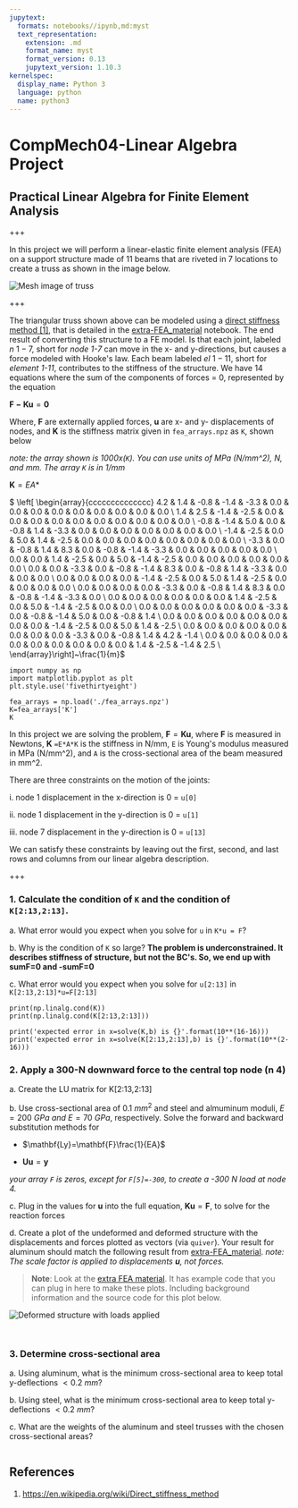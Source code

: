 ```yaml
---
jupytext:
  formats: notebooks//ipynb,md:myst
  text_representation:
    extension: .md
    format_name: myst
    format_version: 0.13
    jupytext_version: 1.10.3
kernelspec:
  display_name: Python 3
  language: python
  name: python3
---
```


# CompMech04-Linear Algebra Project
## Practical Linear Algebra for Finite Element Analysis

+++

In this project we will perform a linear-elastic finite element analysis (FEA) on a support structure made of 11 beams that are riveted in 7 locations to create a truss as shown in the image below. 

![Mesh image of truss](../images/mesh.png)

+++

The triangular truss shown above can be modeled using a [direct stiffness method [1]](https://en.wikipedia.org/wiki/Direct_stiffness_method), that is detailed in the [extra-FEA_material](./extra-FEA_material.ipynb) notebook. The end result of converting this structure to a FE model. Is that each joint, labeled $n~1-7$, short for _node 1-7_ can move in the x- and y-directions, but causes a force modeled with Hooke's law. Each beam labeled $el~1-11$, short for _element 1-11_, contributes to the stiffness of the structure. We have 14 equations where the sum of the components of forces = 0, represented by the equation

$\mathbf{F-Ku}=\mathbf{0}$

Where, $\mathbf{F}$ are externally applied forces, $\mathbf{u}$ are x- and y- displacements of nodes, and $\mathbf{K}$ is the stiffness matrix given in `fea_arrays.npz` as `K`, shown below

_note: the array shown is 1000x(`K`). You can use units of MPa (N/mm^2), N, and mm. The array `K` is in 1/mm_

$\mathbf{K}=EA*$

$  \left[ \begin{array}{cccccccccccccc}
 4.2 & 1.4 & -0.8 & -1.4 & -3.3 & 0.0 & 0.0 & 0.0 & 0.0 & 0.0 & 0.0 & 0.0 & 0.0 & 0.0 \\
 1.4 & 2.5 & -1.4 & -2.5 & 0.0 & 0.0 & 0.0 & 0.0 & 0.0 & 0.0 & 0.0 & 0.0 & 0.0 & 0.0 \\
 -0.8 & -1.4 & 5.0 & 0.0 & -0.8 & 1.4 & -3.3 & 0.0 & 0.0 & 0.0 & 0.0 & 0.0 & 0.0 & 0.0 \\
 -1.4 & -2.5 & 0.0 & 5.0 & 1.4 & -2.5 & 0.0 & 0.0 & 0.0 & 0.0 & 0.0 & 0.0 & 0.0 & 0.0 \\
 -3.3 & 0.0 & -0.8 & 1.4 & 8.3 & 0.0 & -0.8 & -1.4 & -3.3 & 0.0 & 0.0 & 0.0 & 0.0 & 0.0 \\
 0.0 & 0.0 & 1.4 & -2.5 & 0.0 & 5.0 & -1.4 & -2.5 & 0.0 & 0.0 & 0.0 & 0.0 & 0.0 & 0.0 \\
 0.0 & 0.0 & -3.3 & 0.0 & -0.8 & -1.4 & 8.3 & 0.0 & -0.8 & 1.4 & -3.3 & 0.0 & 0.0 & 0.0 \\
 0.0 & 0.0 & 0.0 & 0.0 & -1.4 & -2.5 & 0.0 & 5.0 & 1.4 & -2.5 & 0.0 & 0.0 & 0.0 & 0.0 \\
 0.0 & 0.0 & 0.0 & 0.0 & -3.3 & 0.0 & -0.8 & 1.4 & 8.3 & 0.0 & -0.8 & -1.4 & -3.3 & 0.0 \\
 0.0 & 0.0 & 0.0 & 0.0 & 0.0 & 0.0 & 1.4 & -2.5 & 0.0 & 5.0 & -1.4 & -2.5 & 0.0 & 0.0 \\
 0.0 & 0.0 & 0.0 & 0.0 & 0.0 & 0.0 & -3.3 & 0.0 & -0.8 & -1.4 & 5.0 & 0.0 & -0.8 & 1.4 \\
 0.0 & 0.0 & 0.0 & 0.0 & 0.0 & 0.0 & 0.0 & 0.0 & -1.4 & -2.5 & 0.0 & 5.0 & 1.4 & -2.5 \\
 0.0 & 0.0 & 0.0 & 0.0 & 0.0 & 0.0 & 0.0 & 0.0 & -3.3 & 0.0 & -0.8 & 1.4 & 4.2 & -1.4 \\
 0.0 & 0.0 & 0.0 & 0.0 & 0.0 & 0.0 & 0.0 & 0.0 & 0.0 & 0.0 & 1.4 & -2.5 & -1.4 & 2.5 \\
\end{array}\right]~\frac{1}{m}$

```{code-cell} ipython3
import numpy as np
import matplotlib.pyplot as plt
plt.style.use('fivethirtyeight')
```

```{code-cell} ipython3
fea_arrays = np.load('./fea_arrays.npz')
K=fea_arrays['K']
K
```

In this project we are solving the problem, $\mathbf{F}=\mathbf{Ku}$, where $\mathbf{F}$ is measured in Newtons, $\mathbf{K}$ `=E*A*K` is the stiffness in N/mm, `E` is Young's modulus measured in MPa (N/mm^2), and `A` is the cross-sectional area of the beam measured in mm^2. 

There are three constraints on the motion of the joints:

i. node 1 displacement in the x-direction is 0 = `u[0]`

ii. node 1 displacement in the y-direction is 0 = `u[1]`

iii. node 7 displacement in the y-direction is 0 = `u[13]`

We can satisfy these constraints by leaving out the first, second, and last rows and columns from our linear algebra description.

+++

### 1. Calculate the condition of `K` and the condition of `K[2:13,2:13]`. 

a. What error would you expect when you solve for `u` in `K*u = F`? 

b. Why is the condition of `K` so large? __The problem is underconstrained. It describes stiffness of structure, but not the BC's. So, we end up with sumF=0 and -sumF=0__

c. What error would you expect when you solve for `u[2:13]` in `K[2:13,2:13]*u=F[2:13]`

```{code-cell} ipython3
print(np.linalg.cond(K))
print(np.linalg.cond(K[2:13,2:13]))

print('expected error in x=solve(K,b) is {}'.format(10**(16-16)))
print('expected error in x=solve(K[2:13,2:13],b) is {}'.format(10**(2-16)))
```

### 2. Apply a 300-N downward force to the central top node (n 4)

a. Create the LU matrix for K[2:13,2:13]

b. Use cross-sectional area of $0.1~mm^2$ and steel and almuminum moduli, $E=200~GPa~and~E=70~GPa,$ respectively. Solve the forward and backward substitution methods for 

* $\mathbf{Ly}=\mathbf{F}\frac{1}{EA}$

* $\mathbf{Uu}=\mathbf{y}$

_your array `F` is zeros, except for `F[5]=-300`, to create a -300 N load at node 4._

c. Plug in the values for $\mathbf{u}$ into the full equation, $\mathbf{Ku}=\mathbf{F}$, to solve for the reaction forces

d. Create a plot of the undeformed and deformed structure with the displacements and forces plotted as vectors (via `quiver`). Your result for aluminum should match the following result from [extra-FEA_material](./extra-FEA_material.ipynb). _note: The scale factor is applied to displacements $\mathbf{u}$, not forces._

> __Note__: Look at the [extra FEA material](./extra-FEA_material). It
> has example code that you can plug in here to make these plots.
> Including background information and the source code for this plot
> below.


![Deformed structure with loads applied](../images/deformed_truss.png)

```{code-cell} ipython3
 
```

### 3. Determine cross-sectional area

a. Using aluminum, what is the minimum cross-sectional area to keep total y-deflections $<0.2~mm$?

b. Using steel, what is the minimum cross-sectional area to keep total y-deflections $<0.2~mm$?

c. What are the weights of the aluminum and steel trusses with the
chosen cross-sectional areas?

```{code-cell} ipython3

```

## References

1. <https://en.wikipedia.org/wiki/Direct_stiffness_method>

